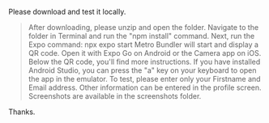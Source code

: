 
Please download and test it locally.

> After downloading, please unzip and open the folder.
> Navigate to the folder in Terminal and run the "npm install" command.
> Next, run the Expo command: npx expo start
> Metro Bundler will start and display a QR code. Open it with Expo Go on Android or the Camera app on iOS. Below the QR code, you'll find more instructions. If you have installed Android Studio, you can press the "a" key on your keyboard to open the app in the emulator.
> To test, please enter only your Firstname and Email address. Other information can be entered in the profile screen.
> Screenshots are available in the screenshots folder.

Thanks.